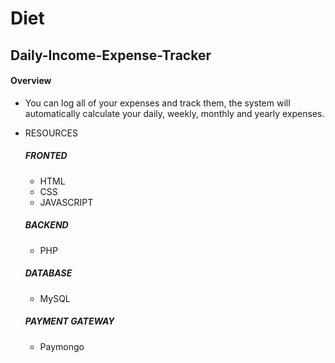 # Diet

## Daily-Income-Expense-Tracker

#### Overview
  - You can log all of your expenses and track them, the system will automatically calculate your daily, weekly, monthly and yearly expenses.

* RESOURCES


  ##### FRONTED
  - HTML
  - CSS
  - JAVASCRIPT
  
  ##### BACKEND
  - PHP

  ##### DATABASE
  - MySQL

  ##### PAYMENT GATEWAY
  - Paymongo

